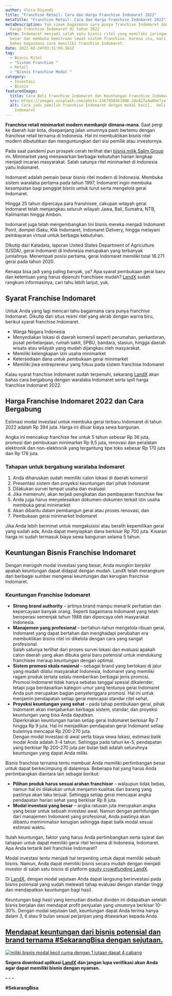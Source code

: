 ```yaml
---
author: Vlora Riyandi
title: "Franchise Retail: Cara dan Harga Franchise Indomaret 2022"
metaTitle: "Franchise Retail: Cara dan Harga Franchise Indomaret 2022"
metaDescription: Yuk simak bagaimana cara punya franchise Indomaret dan berapa
  harga franchise Indomaret di tahun 2022
intro: Indomaret menjadi salah satu bisnis ritel yang memiliki jaringan sangat
  besar dan membuka kemitraan lewat sistem franchise. Karena itu, mari kita
  bahas bagaimana cara memiliki franchise Indomaret.
date: 2022-02-24T03:31:09.561Z
tag:
  - Bisnis Ritel
  - "Sistem Franchise "
  - Retail
  - "Bisnis Franchise Modal "
category:
  - Investasi
  - Bisnis
featuredImage:
  title: Cara Beli Franchise Indomaret dan Keuntungan Franchise Indomaret
  src: https://images.unsplash.com/photo-1567958451986-2de427a4a0be?ixlib=rb-1.2.1&ixid=MnwxMjA3fDB8MHxwaG90by1wYWdlfHx8fGVufDB8fHx8&auto=format&fit=crop&w=1170&q=80
  alt: Cara jadi pemilik franchise Indomaret dengan modal kecil,  beli franchise
    Indomaret
---
```

**Franchise retail minimarket modern membanjir dimana-mana**. Saat pergi ke daerah luar kota, disepanjang jalan umumnya pasti bertemu dengan franchise retail ternama di Indonesia. Hal ini membuktikan bisnis ritel modern dibutuhkan dan menguntungkan dari sisi pemilik atau investornya.

Pada saat pandemi pun prospek cerah terlihat dari [bisnis milik Salim Group](https://landx.id/blog/9-naga-atau-9-orang-terkaya-di-indonesia/) ini. Minimarket yang menawarkan berbagai kebutuhan harian lengkap menjadi incaran masyarakat. Salah satunya ritel minimarket di Indonesia yaitu Indomaret.

Indomaret adalah pemain besar bisnis ritel modern di Indonesia. Membuka sistem waralaba pertama pada tahun 1997, Indomaret ingin membuka kesempatan bagi penggiat bisnis untuk turut serta mengelola gerai Indomaret.

Hingga 25 tahun dipercaya para franshisee, cakupan wilayah gerai Indomaret telah menjangkau seluruh wilayah Jawa, Bali, Sumatra, NTB, Kalimantan hingga Ambon. 

Indomaret juga telah mengembangkan lini bisnis mereka menjadi Indomaret Point, dompet iSaku, Klik Indomaret, Indomaret Delivery, hingga melayani pembayaran virtual untuk berbagai kebutuhan. 

DIkutip dari Katadata, laporan United States Department of Agriculture (USDA), gerai Indomaret di Indonesia merupakan yang terbanyak jumlahnya. Menempati posisi pertama, gerai Indomaret memiliki total 18.271 gerai pada tahun 2020.

Kenapa bisa jadi yang paling banyak, ya? Apa syarat pembukaan gerai baru dan ketentuan yang harus dipenuhi franchisee mudah? [LandX](https://landx.id/) sudah rangkum informasinya, cari tahu lebih lanjut, yuk.

## Syarat Franchise Indomaret

Untuk Anda yang lagi mencari tahu bagaimana cara punya franchise Indomaret. Dikutip dari situs resmi ritel yang akrab dengan warna biru, berikut syarat franchise Indomaret.

* Warga Negara Indonesia
* Menyediakan lokasi di daerah komersil seperti perumahan, perkantoran, pusat perbelanjaan, rumah sakit, SPBU, bandara, stasiun, hingga daerah wisata atau wilayah yang mudah dijangkau oleh masyarakat.
* Memiliki kelengkapan izin usaha minimarket
* Ketersediaan dana untuk pembukaan gerai minimarket
* Memiliki jiwa entrepreneur yang fokus pada sistem franchise Indomaret

Kalau syarat franchise Indomaret sudah terpenuhi, sekarang [LandX](https://landx.id/) akan bahas cara bergabung dengan waralaba Indomaret serta spill harga franchise Indomaret 2022.

## Harga Franchise Indomaret 2022 dan Cara Bergabung

Estimasi modal investasi untuk membuka gerai terbaru Indomaret di tahun 2022 adalah Rp 394 juta. Harga ini diluar biaya sewa bangunan. 

Angka ini mencakup franchise fee untuk 5 tahun sebesar Rp 36 juta, promosi dan pembukaan minimarket Rp 9,5 juta, renovasi dan peralatan elektronik dan non-elektronik yang tergantung tipe toko sebesar Rp 170 juta dan Rp 178 juta. 

### **Tahapan untuk bergabung waralaba Indomaret**

1. Anda diharuskan sudah memiliki calon lokasi di daerah komersil
2. Presentasi sistem dan proyeksi keuntungan dari pihak Indomaret
3. Dilakukan survei tempat usaha dan evaluasi
4. Jika memenuhi, akan terjadi pengikatan dan pembayaran franchise fee
5. Anda juga harus menyelesaikan dokumen-dokumen terkait izin usaha membuka gerai minimarket
6. Akan dibantu dalam pembangun gerai atau proses renovasi, dan
7. Pembukaan gerai minimarket Indomaret

Jika Anda lebih berminat untuk mengakuisisi atau beralih kepemilikan gerai yang sudah ada, Anda dapat menyiapkan dana berkisar Rp 700 juta. Kisaran harga ini sudah termasuk biaya sewa bangunan selama 5 tahun.

## Keuntungan Bisnis Franchise Indomaret

Dengan merogoh modal investasi yang besar, Anda mungkin berpikir apakah keuntungan dapat didapat dengan mudah. LandX telah merangkum dari berbagai sumber mengenai keuntungan dan kerugian franchise Indomaret.

### **Keuntungan Franchise Indomaret** 

* **Strong brand authority** – artinya brand mampu menarik perhatian dan kepercayaan banyak orang. Seperti bagaimana Indomaret yang telah beroperasi semenjak tahun 1988 dan dipercaya oleh masyarakat Indonesia.
* **Manajemen yang profesional** – bertahun-tahun mengelola ribuan gerai, Indomaret yang dapat bertahan dan menghadapi perubahan era membuktikan bisnis ritel ini dikelola dengan cara yang sangat profesional.\
  Salah satunya terlihat dari proses survei lokasi dan evaluasi apakah calon daerah yang akan dibuka gerai baru potensial untuk mendukung franchisee meraup keuntungan dengan optimal.
* **Sistem promosi skala nasional** – sebagai brand yang berlokasi di jalur yang mudah dilalui masyarakat Indonesia, Indomaret yang memiliki ragam produk tertata selalu memberikan berbagai jenis promosi. \
  Promosi Indomaret tidak hanya sebatas tanggal spesial dikalender, tetapi juga berdasarkan kategori umur yang tentunya gerai Indomaret Anda pun merupakan bagian penyelenggara promosi. Hal ini untuk menjamin pendapatan setiap gerai mencapai standar ritel sehat.
* **Proyeksi keuntungan yang sehat** – pada tahap pembukaan gerai, pihak Indomaret akan menjabarkan berbagai sistem, standar, dan proyeksi keuntungan yang bisa Anda dapatkan.\
  Diperkirakan keuntungan harian setiap gerai Indomaret berkisar Rp 7 hingga Rp 9 juta. Hal ini menjadikan pendapatan gerai Indomaret setiap bulannya mencapai Rp 200-270 juta. \
  Dengan modal investasi di awal serta biaya sewa lokasi, estimasi balik modal Anda adalah 3-4 tahun. Sehingga pada tahun ke-5, pendapatan yang berkisar Rp 200-270 juta per bulan tadi adalah seluruhnya keuntungan yang dapat Anda miliki. 

Bisnis franchise ternama tentu membuat Anda memiliki pertimbangan besar untuk dapat berkecimpung di dalamnya. Beberapa hal yang harus Anda pertimbangkan diantara lain sebagai berikut:

* **Pilihan produk harus sesuai arahan franchisor** – walaupun tidak bebas, namun hal ini dilakukan untuk menjamin kualitas dari barang yang pastinya akan laku terjual. Sehingga setiap gerai mencapai angka pendapatan harian sehat yang berkisar Rp 8 juta.
* **Modal investasi yang besar** – angka ratusan juta merupakan angka yang besar untuk sebuah investasi awal. Namun dengan perhitungan dari manajemen Indomaret yang profesional, Anda pastinya akan dibantu meminimalisir kerugian sehingga dapat balik modal sesuai estimasi waktu.

Itulah keuntungan, faktor yang harus Anda pertimbangkan serta syarat dan tahapan untuk dapat memiliki gerai ritel ternama di Indonesia, Indomaret. Apa Anda tertarik beli franchise Indomaret? 

Modal investasi tentu menjadi hal terpenting untuk dapat memiliki sebuah bisnis. Namun, Anda dapat memiliki bisnis secara mudah dengan menjadi investor di salah satu bisnis di platform [equity crowdfunding LandX](https://landx.id/). 

Di [LandX](https://landx.id/), dengan modal sejutaan Anda dapat langsung berinvestasi pada bisnis potensial yang sudah melewati tahap evaluasi dengan standar tinggi dan mendapatkan keuntungan bagi hasil.

Keuntungan bagi hasil yang kemudian disebut dividen ini didapatkan setelah bisnis berjalan dan mendapat profit penjualan yang umumnya berkisar 10-30%. Dengan modal sejutaan tadi, keuntungan dapat Anda terima hanya dalam 3, 6 atau 9 bulan sesuai perjanjian yang ditawarkan kepada Anda.

## [Mendapat keuntungan dari bisnis potensial dan brand ternama #SekarangBisa dengan sejutaan.](https://landx.id/project/?utm_source=Blog&utm_medium=organic+keyword&utm_campaign=blog&utm_id=Blog)

[![miliki bisnis modal kecil cuma dengan 1 jutaan dapat 4 cabang ](https://accountgram-production.sfo2.cdn.digitaloceanspaces.com/landx_ghost/2021/11/jadi-owner-bisnis-hanya-1-jutaan-dengan-cuan-yang-sangat-menjanjikan.png)](https://landx.id/project/?utm_source=Blog&utm_medium=organic+keyword&utm_campaign=blog&utm_id=Blog)

**Segera download aplikasi [LandX](https://landx.id/) dan jangan lupa verifikasi akun Anda agar dapat memiliki bisnis dengan nyaman.**

**\- - -**

**\#SekarangBisa**